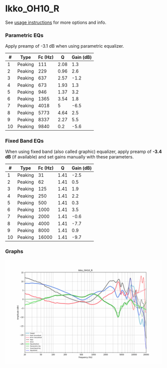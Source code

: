 # Ikko_OH10_R
See [usage instructions](https://github.com/jaakkopasanen/AutoEq#usage) for more options and info.

### Parametric EQs
Apply preamp of -3.1 dB when using parametric equalizer.

|   # | Type    |   Fc (Hz) |    Q |   Gain (dB) |
|-----|---------|-----------|------|-------------|
|   1 | Peaking |       111 | 2.08 |         1.3 |
|   2 | Peaking |       229 | 0.96 |         2.6 |
|   3 | Peaking |       637 | 2.57 |        -1.2 |
|   4 | Peaking |       673 | 1.93 |         1.3 |
|   5 | Peaking |       946 | 1.37 |         3.2 |
|   6 | Peaking |      1365 | 3.54 |         1.8 |
|   7 | Peaking |      4018 | 5    |        -6.5 |
|   8 | Peaking |      5773 | 4.64 |         2.5 |
|   9 | Peaking |      8337 | 2.27 |         5.5 |
|  10 | Peaking |      9840 | 0.2  |        -5.6 |

### Fixed Band EQs
When using fixed band (also called graphic) equalizer, apply preamp of **-3.4 dB** (if available) and set gains manually with these parameters.

|   # | Type    |   Fc (Hz) |    Q |   Gain (dB) |
|-----|---------|-----------|------|-------------|
|   1 | Peaking |        31 | 1.41 |        -2.5 |
|   2 | Peaking |        62 | 1.41 |         0.5 |
|   3 | Peaking |       125 | 1.41 |         1.9 |
|   4 | Peaking |       250 | 1.41 |         2.2 |
|   5 | Peaking |       500 | 1.41 |         0.3 |
|   6 | Peaking |      1000 | 1.41 |         3.5 |
|   7 | Peaking |      2000 | 1.41 |        -0.6 |
|   8 | Peaking |      4000 | 1.41 |        -7.7 |
|   9 | Peaking |      8000 | 1.41 |         0.9 |
|  10 | Peaking |     16000 | 1.41 |        -9.7 |

### Graphs
![](./Ikko_OH10_R.png)
